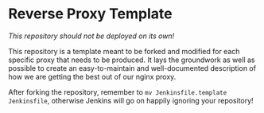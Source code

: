 # Reverse Proxy Template

_This repository should not be deployed on its own!_

This repository is a template meant to be forked and modified for each specific
proxy that needs to be produced. It lays the groundwork as well as possible to
create an easy-to-maintain and well-documented description of how we are getting
the best out of our nginx proxy.

After forking the repository, remember to `mv Jenkinsfile.template Jenkinsfile`,
otherwise Jenkins will go on happily ignoring your repository!
